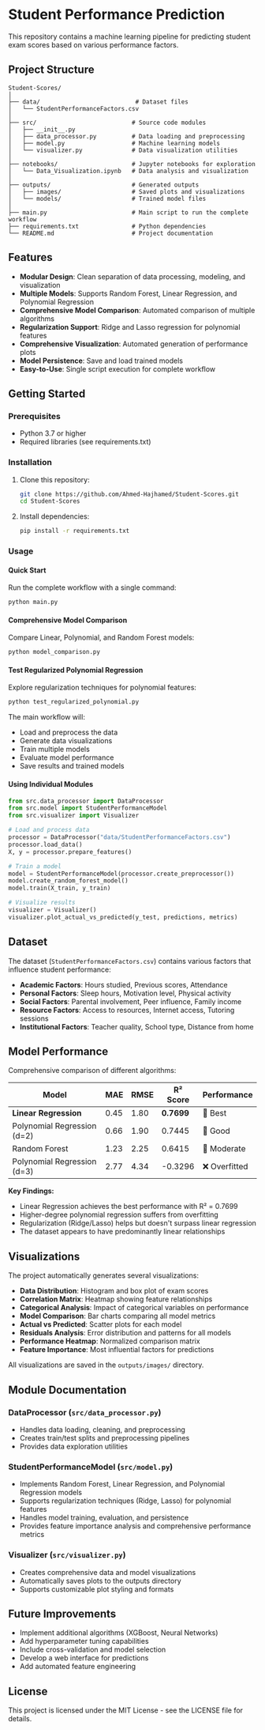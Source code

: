 # Student Performance Prediction

This repository contains a machine learning pipeline for predicting student exam scores based on various performance factors.

## Project Structure

```
Student-Scores/
│
├── data/                           # Dataset files
│   └── StudentPerformanceFactors.csv
│
├── src/                           # Source code modules
│   ├── __init__.py
│   ├── data_processor.py          # Data loading and preprocessing
│   ├── model.py                   # Machine learning models
│   └── visualizer.py              # Data visualization utilities
│
├── notebooks/                     # Jupyter notebooks for exploration
│   └── Data_Visualization.ipynb   # Data analysis and visualization
│
├── outputs/                       # Generated outputs
│   ├── images/                    # Saved plots and visualizations
│   └── models/                    # Trained model files
│
├── main.py                        # Main script to run the complete workflow
├── requirements.txt               # Python dependencies
└── README.md                      # Project documentation
```

## Features

- **Modular Design**: Clean separation of data processing, modeling, and visualization
- **Multiple Models**: Supports Random Forest, Linear Regression, and Polynomial Regression
- **Comprehensive Model Comparison**: Automated comparison of multiple algorithms
- **Regularization Support**: Ridge and Lasso regression for polynomial features
- **Comprehensive Visualization**: Automated generation of performance plots
- **Model Persistence**: Save and load trained models
- **Easy-to-Use**: Single script execution for complete workflow

## Getting Started

### Prerequisites

- Python 3.7 or higher
- Required libraries (see requirements.txt)

### Installation

1. Clone this repository:
   ```bash
   git clone https://github.com/Ahmed-Hajhamed/Student-Scores.git
   cd Student-Scores
   ```

2. Install dependencies:
   ```bash
   pip install -r requirements.txt
   ```

### Usage

#### Quick Start
Run the complete workflow with a single command:
```bash
python main.py
```

#### Comprehensive Model Comparison
Compare Linear, Polynomial, and Random Forest models:
```bash
python model_comparison.py
```

#### Test Regularized Polynomial Regression
Explore regularization techniques for polynomial features:
```bash
python test_regularized_polynomial.py
```

The main workflow will:
- Load and preprocess the data
- Generate data visualizations
- Train multiple models
- Evaluate model performance
- Save results and trained models

#### Using Individual Modules

```python
from src.data_processor import DataProcessor
from src.model import StudentPerformanceModel
from src.visualizer import Visualizer

# Load and process data
processor = DataProcessor("data/StudentPerformanceFactors.csv")
processor.load_data()
X, y = processor.prepare_features()

# Train a model
model = StudentPerformanceModel(processor.create_preprocessor())
model.create_random_forest_model()
model.train(X_train, y_train)

# Visualize results
visualizer = Visualizer()
visualizer.plot_actual_vs_predicted(y_test, predictions, metrics)
```

## Dataset

The dataset (`StudentPerformanceFactors.csv`) contains various factors that influence student performance:

- **Academic Factors**: Hours studied, Previous scores, Attendance
- **Personal Factors**: Sleep hours, Motivation level, Physical activity
- **Social Factors**: Parental involvement, Peer influence, Family income
- **Resource Factors**: Access to resources, Internet access, Tutoring sessions
- **Institutional Factors**: Teacher quality, School type, Distance from home

## Model Performance

Comprehensive comparison of different algorithms:

| Model | MAE | RMSE | R² Score | Performance |
|-------|-----|------|----------|-------------|
| **Linear Regression** | 0.45 | 1.80 | **0.7699** | 🥇 Best |
| Polynomial Regression (d=2) | 0.66 | 1.90 | 0.7445 | 🥈 Good |
| Random Forest | 1.23 | 2.25 | 0.6415 | 🥉 Moderate |
| Polynomial Regression (d=3) | 2.77 | 4.34 | -0.3296 | ❌ Overfitted |

**Key Findings:**
- Linear Regression achieves the best performance with R² = 0.7699
- Higher-degree polynomial regression suffers from overfitting
- Regularization (Ridge/Lasso) helps but doesn't surpass linear regression
- The dataset appears to have predominantly linear relationships

## Visualizations

The project automatically generates several visualizations:

- **Data Distribution**: Histogram and box plot of exam scores
- **Correlation Matrix**: Heatmap showing feature relationships
- **Categorical Analysis**: Impact of categorical variables on performance
- **Model Comparison**: Bar charts comparing all model metrics
- **Actual vs Predicted**: Scatter plots for each model
- **Residuals Analysis**: Error distribution and patterns for all models
- **Performance Heatmap**: Normalized comparison matrix
- **Feature Importance**: Most influential factors for predictions

All visualizations are saved in the `outputs/images/` directory.

## Module Documentation

### DataProcessor (`src/data_processor.py`)
- Handles data loading, cleaning, and preprocessing
- Creates train/test splits and preprocessing pipelines
- Provides data exploration utilities

### StudentPerformanceModel (`src/model.py`)
- Implements Random Forest, Linear Regression, and Polynomial Regression models
- Supports regularization techniques (Ridge, Lasso) for polynomial features
- Handles model training, evaluation, and persistence
- Provides feature importance analysis and comprehensive performance metrics

### Visualizer (`src/visualizer.py`)
- Creates comprehensive data and model visualizations
- Automatically saves plots to the outputs directory
- Supports customizable plot styling and formats

## Future Improvements

- Implement additional algorithms (XGBoost, Neural Networks)
- Add hyperparameter tuning capabilities
- Include cross-validation and model selection
- Develop a web interface for predictions
- Add automated feature engineering

## License

This project is licensed under the MIT License - see the LICENSE file for details.